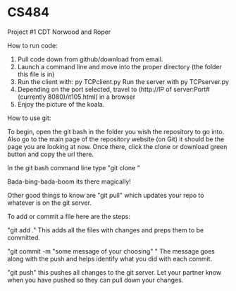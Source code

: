 # CS484
Project #1 CDT Norwood and Roper

How to run code:
1. Pull code down from github/download from email.
2. Launch a command line and move into the proper directory (the folder this file is in)
3. Run the client with: py TCPclient.py
   Run the server with py TCPserver.py
4. Depending on the port selected, travel to (http://IP of server:Port# (currently 8080)/it105.html) in a browser
5. Enjoy the picture of the koala.


How to use git:

To begin, open the git bash in the folder you wish the repository to go into.
Also go to the main page of the repository website (on Git) it should be the page you are looking at now.
Once there, click the clone or download green button and copy the url there.

In the git bash command line type "git clone <URL YOU JUST COPIED>"

Bada-bing-bada-boom its there magically!

Other good things to know are "git pull" which updates your repo to whatever is on the git server.

To add or commit a file here are the steps:

"git add ." This adds all the files with changes and preps them to be committed.

"git commit -m "some message of your choosing" " The message goes along with the push and helps identify what you did with each commit.

"git push" this pushes all changes to the git server. Let your partner know when you have pushed so they can pull down your changes.